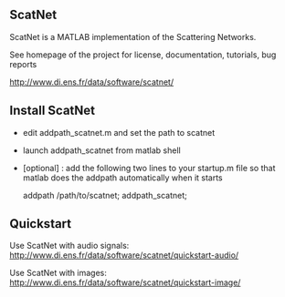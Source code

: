 ScatNet
-------

ScatNet is a MATLAB implementation of the Scattering Networks.

See homepage of the project for license, documentation, tutorials, bug reports

http://www.di.ens.fr/data/software/scatnet/


Install ScatNet
---------------

- edit addpath_scatnet.m and set the path to scatnet

- launch addpath_scatnet from matlab shell

- [optional] : add the following two lines to your startup.m file
so that matlab does the addpath automatically when it starts

    addpath /path/to/scatnet;
    addpath_scatnet;



Quickstart
----------

Use ScatNet with audio signals:
http://www.di.ens.fr/data/software/scatnet/quickstart-audio/

Use ScatNet with images:
http://www.di.ens.fr/data/software/scatnet/quickstart-image/

